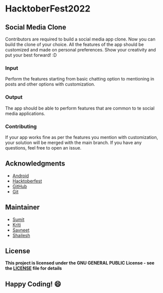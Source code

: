 
# HacktoberFest2022
## Social Media Clone

Contributors are required to build a social media app clone. Now you can build the clone of your choice. All the features of the app should be customized and made on personal preferences. Show your creativity and put your best forward! :D

### Input
Perform the features starting from basic chatting option to mentioning in posts and other options with customization.

### Output
The app should be able to perform features that are common to te social media applications.

### Contributing
If your app works fine as per the features you mention with customization, your solution will be merged with the main branch. If you have any questions, feel free to open an issue.

## Acknowledgments
- [Android](https://developer.android.com/docs)
- [Hacktoberfest](https://hacktoberfest.digitalocean.com/)
- [GitHub](https://github.com)
- [Git](https://git-scm.com/)

## Maintainer
- [Sumit](https://github.com/isumitmalhotra)
- [Kriti](https://github.com/kritigupta45)
- [Savneet](https://github.com/savneetkaur03)
- [Shailesh](https://github.com/ShaileshKumar007)

## License
**This project is licensed under the GNU GENERAL PUBLIC License - see the [LICENSE](../../LICENSE) file for details**


## Happy Coding! :smile:

